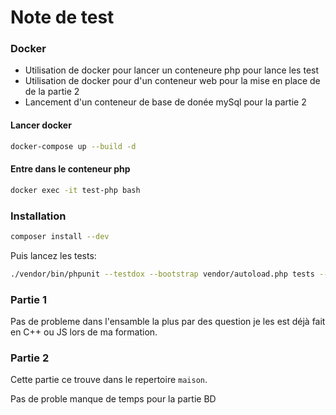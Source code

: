 # Note de test

### Docker

- Utilisation de docker pour lancer un conteneure php pour lance les test
- Utilisation de docker pour d'un conteneur web pour la mise en place de de la partie 2
- Lancement d'un conteneur de base de donée mySql pour la partie 2

#### Lancer docker 

```sh
docker-compose up --build -d
```

#### Entre dans le conteneur php 

```sh
docker exec -it test-php bash
```

### Installation

```sh
composer install --dev
```

Puis lancez les tests:

```sh
./vendor/bin/phpunit --testdox --bootstrap vendor/autoload.php tests --colors
```


### Partie 1

Pas de probleme dans l'ensamble la plus par des question je les est déjà fait en C++ ou JS lors de ma formation.

### Partie 2

Cette partie ce trouve dans le repertoire `maison`.

Pas de proble manque de temps pour la partie BD

